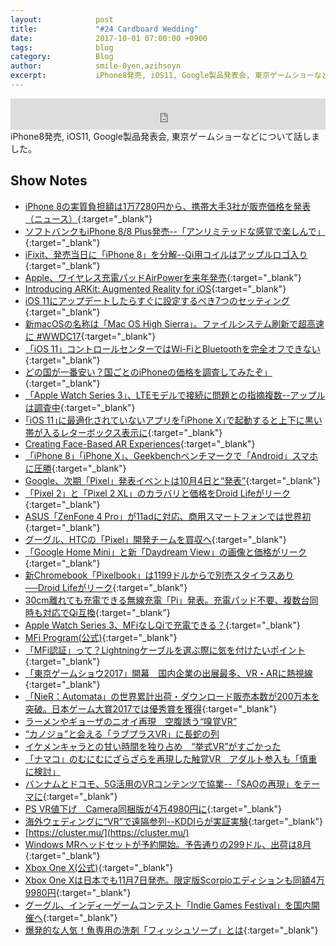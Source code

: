 ```yaml
---
layout:            post
title:             "#24 Cardboard Wedding"
date:              2017-10-01 07:00:00 +0900
tags:              blog
category:          Blog
author:            smile-0yen,azihsoyn
excerpt:           iPhone8発売, iOS11, Google製品発表会, 東京ゲームショーなどについて話しました。
---
```

<iframe width="100%" height="50" scrolling="no" frameborder="no" src="https://w.soundcloud.com/player/?url=https%3A//api.soundcloud.com/tracks/344771297&amp;auto_play=false&amp;hide_related=false&amp;show_user=true&amp;show_reposts=false&amp;visual=false&amp;show_artwork=false&amp;default_height=75"></iframe>
iPhone8発売, iOS11, Google製品発表会, 東京ゲームショーなどについて話しました。

## Show Notes
- [iPhone 8の実質負担額は1万7280円から、携帯大手3社が販売価格を発表（ニュース）](http://itpro.nikkeibp.co.jp/atcl/news/17/091502254/){:target="_blank"}
- [ソフトバンクもiPhone 8/8 Plus発売--「アンリミテッドな感覚で楽しんで」](https://japan.cnet.com/article/35107609/){:target="_blank"}
- [iFixit、発売当日に「iPhone 8」を分解--Qi用コイルはアップルロゴ入り](https://japan.cnet.com/article/35107661/){:target="_blank"}
- [Apple、ワイヤレス充電パッドAirPowerを来年発売](http://jp.techcrunch.com/2017/09/13/20170912apple-reveals-airpower-wireless-charging-pad-coming-in-2018/){:target="_blank"}
- [Introducing ARKit: Augmented Reality for iOS](https://developer.apple.com/videos/play/wwdc2017/602/){:target="_blank"}
- [iOS 11にアップデートしたらすぐに設定するべき7つのセッティング](http://gigazine.net/news/20170920-ios-11-7-settings/){:target="_blank"}
- [新macOSの名称は「Mac OS High Sierra」。ファイルシステム刷新で超高速に #WWDC17](https://www.gizmodo.jp/2017/06/macosmac_os_high_sierra.html){:target="_blank"}
- [「iOS 11」コントロールセンターではWi-FiとBluetoothを完全オフできない](https://japan.cnet.com/article/35107622/){:target="_blank"}
- [どの国が一番安い？国ごとのiPhoneの価格を調査してみたぞ」](http://www.appps.jp/253030/){:target="_blank"}
- [「Apple Watch Series 3」、LTEモデルで接続に問題との指摘複数--アップルは調査中](https://japan.cnet.com/article/35107555/){:target="_blank"}
- [｢iOS 11｣に最適化されていないアプリを｢iPhone X｣で起動すると上下に黒い帯が入るレターボックス表示に](http://taisy0.com/2017/09/18/87143.html){:target="_blank"}
- [Creating Face-Based AR Experiences](https://developer.apple.com/documentation/arkit/creating_face_based_ar_experiences){:target="_blank"}
- [「iPhone 8」「iPhone X」、Geekbenchベンチマークで「Android」スマホに圧勝](https://japan.cnet.com/article/35107556/){:target="_blank"}
- [Google、次期「Pixel」発表イベントは10月4日と“発表”](http://www.itmedia.co.jp/news/articles/1709/15/news048.html){:target="_blank"}
- [「Pixel 2」と「Pixel 2 XL」のカラバリと価格をDroid Lifeがリーク](http://www.itmedia.co.jp/news/articles/1709/20/news052.html){:target="_blank"}
- [ASUS「ZenFone 4 Pro」が11adに対応、商用スマートフォンでは世界初](http://internet.watch.impress.co.jp/docs/news/1082232.html){:target="_blank"}
- [グーグル、HTCの「Pixel」開発チームを買収へ](https://japan.cnet.com/article/35107571/){:target="_blank"}
- [「Google Home Mini」と新「Daydream View」の画像と価格がリーク](http://www.itmedia.co.jp/news/articles/1709/20/news045.html){:target="_blank"}
- [新Chromebook「Pixelbook」は1199ドルからで別売スタイラスあり──Droid Lifeがリーク](http://www.itmedia.co.jp/news/articles/1709/20/news049.html){:target="_blank"}
- [30cm離れても充電できる無線充電「Pi」発表。充電パッド不要、複数台同時も対応でQi互換](http://japanese.engadget.com/2017/09/19/30cm-pi-qi/){:target="_blank"}
- [Apple Watch Series 3、MFiなしQiで充電できる？](http://www.itmedia.co.jp/news/articles/1709/22/news099.html){:target="_blank"}
- [MFi Program(公式)](https://developer.apple.com/jp/programs/mfi/){:target="_blank"}
- [「MFi認証」って？Lightningケーブルを選ぶ際に気を付けたいポイント](https://hameefun.jp/column/3173){:target="_blank"}
- [「東京ゲームショウ2017」開幕　国内企業の出展最多、VR・ARに熱視線](http://www.itmedia.co.jp/news/articles/1709/21/news057.html){:target="_blank"}
- [「NieR：Automata」の世界累計出荷・ダウンロード販売本数が200万本を突破。日本ゲーム大賞2017では優秀賞を獲得](http://www.4gamer.net/games/353/G035315/20170921090/){:target="_blank"}
- [ラーメンやギョーザのニオイ再現　空腹誘う“嗅覚VR”](http://www.itmedia.co.jp/news/articles/1709/22/news115.html)
- [“カノジョ”と会える「ラブプラスVR」に長蛇の列](http://www.itmedia.co.jp/news/articles/1709/21/news077.html)
- [イケメンキャラとの甘い時間を独り占め　“挙式VR”がすごかった](http://www.itmedia.co.jp/news/articles/1709/21/news080.html)
- [「ナマコ」のむにむにざらざらを再現した触覚VR　アダルト参入も「慎重に検討」](http://www.itmedia.co.jp/news/articles/1709/21/news110.html)
- [バンナムとドコモ、5G活用のVRコンテンツで協業--「SAOの再現」をテーマに](https://japan.cnet.com/article/35107655/){:target="_blank"}
- [PS VR値下げ　Camera同梱版が4万4980円に](http://www.itmedia.co.jp/news/articles/1709/20/news057.html){:target="_blank"}
- [海外ウェディングに“VR”で遠隔参列--KDDIらが実証実験](https://japan.cnet.com/article/35107579/){:target="_blank"}
- [https://cluster.mu/](https://cluster.mu/)
- [Windows MRヘッドセットが予約開始。予告通りの299ドル、出荷は8月](http://japanese.engadget.com/2017/05/11/299-windows-mr-8/){:target="_blank"}
- [Xbox One X(公式)](https://www.xbox.com/ja-JP/xbox-one-x){:target="_blank"}
- [Xbox One Xは日本でも11月7日発売。限定版Scorpioエディションも同額4万9980円](http://japanese.engadget.com/2017/09/20/xbox-one-x-11-7-scorpio-4-9980/){:target="_blank"}
- [グーグル、インディーゲームコンテスト「Indie Games Festival」を国内開催へ](https://japan.cnet.com/article/35107518/){:target="_blank"}
- [爆発的な人気！魚専用の洗剤「フィッシュソープ」とは](http://nacchi7007.com/%E7%88%86%E7%99%BA%E7%9A%84%E3%81%AA%E4%BA%BA%E6%B0%97%EF%BC%81%E9%AD%9A%E5%B0%82%E7%94%A8%E3%81%AE%E6%B4%97%E5%89%A4%E3%80%8C%E3%83%95%E3%82%A3%E3%83%83%E3%82%B7%E3%83%A5%E3%82%BD%E3%83%BC%E3%83%97/){:target="_blank"}
